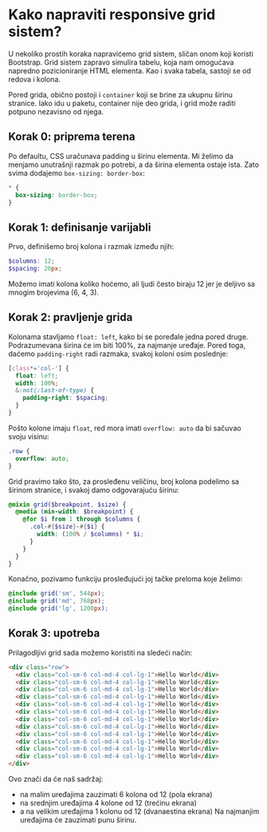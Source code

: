 # Kako napraviti responsive grid sistem?

U nekoliko prostih koraka napravićemo grid sistem, sličan onom koji koristi Bootstrap. Grid sistem zapravo simulira tabelu, koja nam omogućava napredno pozicioniranje HTML elementa. Kao i svaka tabela, sastoji se od redova i kolona.

Pored grida, obično postoji i `container` koji se brine za ukupnu širinu stranice. Iako idu u paketu, container nije deo grida, i grid može raditi potpuno nezavisno od njega.

## Korak 0: priprema terena

Po defaultu, CSS uračunava padding u širinu elementa. Mi želimo da menjamo unutrašnji razmak po potrebi, a da širina elementa ostaje ista. Zato svima dodajemo `box-sizing: border-box`:

```css
* {
  box-sizing: border-box;
}
```
## Korak 1: definisanje varijabli

Prvo, definišemo broj kolona i razmak između njih:

```scss
$columns: 12;
$spacing: 20px;
```

Možemo imati kolona koliko hoćemo, ali ljudi često biraju 12 jer je deljivo sa mnogim brojevima (6, 4, 3).

## Korak 2: pravljenje grida

Kolonama stavljamo `float: left`, kako bi se poređale jedna pored druge. Podrazumevana širina će im biti 100%, za najmanje uređaje. Pored toga, daćemo `padding-right` radi razmaka, svakoj koloni osim poslednje:

```scss
[class*='col-'] {
  float: left;
  width: 100%;
  &:not(:last-of-type) {
    padding-right: $spacing;
  }
}
```

Pošto kolone imaju `float`, red mora imati `overflow: auto` da bi sačuvao svoju visinu:
```css
.row {
  overflow: auto;
}
```

Grid pravimo tako što, za prosleđenu veličinu, broj kolona podelimo sa širinom stranice, i svakoj damo odgovarajuću širinu:

```scss
@mixin grid($breakpoint, $size) {
  @media (min-width: $breakpoint) {
    @for $i from 1 through $columns {
      .col-#{$size}-#{$i} {
        width: (100% / $columns) * $i;
      }
    }
  }
}
```

Konačno, pozivamo funkciju prosleđujući joj tačke preloma koje želimo:
```scss
@include grid('sm', 544px);
@include grid('md', 768px);
@include grid('lg', 1200px);
```

## Korak 3: upotreba

Prilagodljivi grid sada možemo koristiti na sledeći način:
```html
<div class="row">
  <div class="col-sm-6 col-md-4 col-lg-1">Hello World</div>
  <div class="col-sm-6 col-md-4 col-lg-1">Hello World</div>
  <div class="col-sm-6 col-md-4 col-lg-1">Hello World</div>
  <div class="col-sm-6 col-md-4 col-lg-1">Hello World</div>
  <div class="col-sm-6 col-md-4 col-lg-1">Hello World</div>
  <div class="col-sm-6 col-md-4 col-lg-1">Hello World</div>
  <div class="col-sm-6 col-md-4 col-lg-1">Hello World</div>
  <div class="col-sm-6 col-md-4 col-lg-1">Hello World</div>
  <div class="col-sm-6 col-md-4 col-lg-1">Hello World</div>
  <div class="col-sm-6 col-md-4 col-lg-1">Hello World</div>
  <div class="col-sm-6 col-md-4 col-lg-1">Hello World</div>
  <div class="col-sm-6 col-md-4 col-lg-1">Hello World</div>
</div>
```

Ovo znači da će naš sadržaj:
* na malim uređajima zauzimati 6 kolona od 12 (pola ekrana)
* na srednjim uređajima 4 kolone od 12 (trećinu ekrana)
* a na velikim uređajima 1 kolonu od 12 (dvanaestina ekrana)
Na najmanjim uređajima će zauzimati punu širinu.
